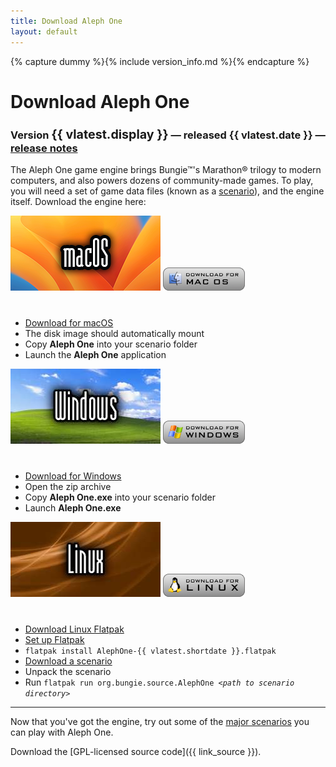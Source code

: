 ```yaml
---
title: Download Aleph One
layout: default
---
```

{% capture dummy %}{% include version_info.md %}{% endcapture %}

# <a name="download"></a> Download Aleph One

### Version <span style="font-size: larger">{{ vlatest.display }}</span> &#8212; released {{ vlatest.date }} &#8212; <a href="{{ vlatest_notes }}" target="_blank">release notes</a>

The Aleph One game engine brings Bungie™'s Marathon® trilogy to modern computers, and also powers dozens of community-made games. To play, you will need a set of game data files (known as a [scenario](/scenarios.html)), and the engine itself. Download the engine here:

<div class="gamesec">
<a href="{{ link_alephmac }}"><img src="/images/mac.png" width="240" height="120" alt="macOS"></a>
<a href="{{ link_alephmac }}" class="downloadonly"><img src="/images/download_mac.png" width="131" height="37" alt="Download Aleph One for macOS" class="noborder"></a>
        <ul style="margin-top: 40px">
          <li><a href="{{ link_alephmac }}">Download for macOS</a></li>
          <li>The disk image should automatically mount</li>
          <li>Copy <b>Aleph One</b> into your scenario folder</li>
          <li>Launch the <b>Aleph One</b> application</li>
        </ul>
</div>

<div class="gamesec">
<a href="{{ link_alephwin }}"><img src="/images/win.jpg" width="240" height="120" alt="Windows"></a>
<a href="{{ link_alephwin }}" class="downloadonly"><img src="/images/download_win.png" width="131" height="37" alt="Download Aleph One for Windows" class="noborder"></a>
        <ul style="margin-top: 40px">
          <li><a href="{{ link_alephwin }}">Download for Windows</a></li>
          <li>Open the zip archive</li>
          <li>Copy <b>Aleph One.exe</b> into your scenario folder</li>
          <li>Launch <b>Aleph One.exe</b></li>
        </ul>
</div>

<div class="gamesec">
<a href="{{ link_source }}"><img src="/images/linux.jpg" width="240" height="120" alt="Linux"></a>
<a href="{{ link_alephflatpak }}" class="downloadonly"><img src="/images/download_linux.png" width="131" height="37" alt="Download Aleph One Source for Linux" class="noborder"></a>
        <ul style="margin-top: 40px">
          <li><a href="{{ link_alephflatpak }}">Download Linux Flatpak</a></li>
          <li><a href="https://flatpak.org/setup/">Set up Flatpak</a></li>
          <li><code>flatpak install AlephOne-{{ vlatest.shortdate }}.flatpak</code></li>
          <li><a href="/scenarios.html">Download a scenario</a></li>
          <li>Unpack the scenario</li>
          <li>Run <code>flatpak run org.bungie.source.AlephOne <em>&lt;path to scenario directory&gt;</em></code></li>
        </ul>
</div>

***

Now that you've got the engine, try out some of the [major scenarios](/scenarios.html) you can play with Aleph One.

Download the [GPL-licensed source code]({{ link_source }}).

